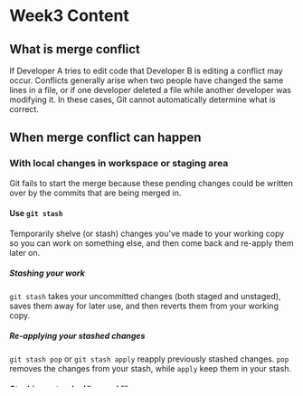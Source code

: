 # Week3 Content

## What is merge conflict

If Developer A tries to edit code that Developer B is editing a conflict may occur.
Conflicts generally arise when two people have changed the same lines in a file, or if one developer deleted a file while another developer was modifying it. In these cases, Git cannot automatically determine what is correct.

## When merge conflict can happen

### With local changes in workspace or staging area

Git fails to start the merge because these pending changes could be written over by the commits that are being merged in.

#### Use `git stash`

Temporarily shelve (or stash) changes you've made to your working copy so you can work on something else, and then come back and re-apply them later on.

##### Stashing your work

`git stash` takes your uncommitted changes (both staged and unstaged), saves them away for later use, and then reverts them from your working copy.

##### Re-applying your stashed changes

`git stash pop` or `git stash apply` reapply previously stashed changes.
`pop` removes the changes from your stash, while `apply` keep them in your stash.

##### Stashing untracked/ignored files

`-u`(`--include-untracked`) stashes untracked file.
`-a`(`--all`) stashes both untacked and ignored files.

### With current local branch

Indicate conflict between the current local branch and the branch being merged.

### How to identify merge conflicts

`git status` returns unmerged path due to conflicts.

```
On branch demo-conflict
You have unmerged paths.
  (fix conflicts and run "git commit")
  (use "git merge --abort" to abort the merge)

Unmerged paths:
  (use "git add <file>..." to mark resolution)
        both added:      Week3/demo_conflict.txt

no changes added to commit (use "git add" and/or "git commit -a")
```

### Conflict markers

```
<<<<<<< HEAD
This is to demo how to create conflicts.
=======
This is also to demo how to create conflicts.
>>>>>>> create-merge-conflict-2
```

The `=======` line is the "center" of the conflict. All the content between the center and the `<<<<<<<` HEAD line is content that exists in the current branch. Alternatively all content between the center and `>>>>>>>` _create-merge-conflict-2_ is content that is present in the merging branch.

## Homework

Write a script to merge one branch into another. Identify conflicts if exist and print conflict details.

- Accept testing branch and merge branch from user input
- Check out to a temp branch from the testing branch
- Merge merge branch into the temp branch
- If there are conflicts, output conflict details
- If no merge conflicts, output "Merge succeeded!"

Tips

- Use [subprocess.run](https://docs.python.org/3/library/subprocess.html#subprocess.run) to call git commands, e.g. `git checkout`, `git merge`
- You need to read conflicted file name from the returned `CompletedProcess.stderr` ([CompletedProcess](https://docs.python.org/3/library/subprocess.html#subprocess.CompletedProcess)) instacne from `subprocess.run`
- Use [with open("filename")](https://www.geeksforgeeks.org/read-a-file-line-by-line-in-python/) to read a file line by line
- You can use string match to find lines with conflict markers

Bonus

- Use regex to find lines with conflict markers

## Readings

- [git stash](https://www.atlassian.com/git/tutorials/saving-changes/git-stash)
- [merge conflict](https://www.atlassian.com/git/tutorials/using-branches/merge-conflicts)
- [subprocess](https://docs.python.org/3/library/subprocess.html)
- [python regular expression](https://docs.python.org/3/library/re.html)
